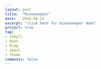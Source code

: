```yaml
---
layout: post
title:  "Minesweeper"
date:   2016-06-24
excerpt: "click here for minesweeper demo"
project: true
tag:
- jekyll 
- moon
- blog
- about
- theme
comments: false
---
```

